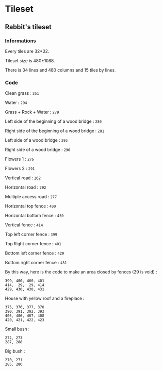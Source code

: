# Tileset

## Rabbit's tileset

### Informations

Every tiles are 32*32.

Tileset size is 480*1088.

There is 34 lines and 480 columns and 15 tiles by lines.

### Code

Clean grass : `261`

Water : `294`

Grass + Rock + Water : `279`

Left side of the beginning of a wood bridge : `280`

Right side of the beginning of a wood bridge : `281`

Left side of a wood bridge : `295`

Right side of a wood bridge : `296`

Flowers 1 : `276`

Flowers 2 : `291`

Vertical road : `262`

Horizontal road : `292`

Multiple access road : `277`

Horizontal top fence : `400`

Horizontal bottom fence : `430`

Vertical fence : `414`

Top left corner fence : `399`

Top Right corner fence : `401`

Bottom left corner fence : `429`

Bottom right corner fence : `431`

By this way, here is the code to make an area closed by fences (29 is void) :
    
    399, 400, 400, 401
    414,  29,  29, 414
    429, 430, 430, 431

House with yellow roof and a fireplace :
    
    375, 376, 377, 378
    390, 391, 392, 393
    405, 406, 407, 408
    420, 421, 422, 423

Small bush :
    
    272, 273
    287, 288

Big bush :
    
    270, 271
    285, 286
